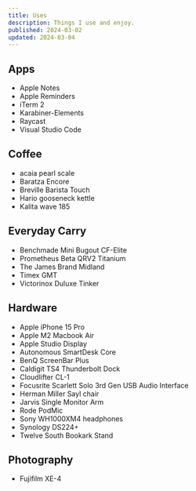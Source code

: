```yaml
---
title: Uses
description: Things I use and enjoy.
published: 2024-03-02
updated: 2024-03-04
---
```


## Apps

- Apple Notes
- Apple Reminders
- iTerm 2
- Karabiner-Elements
- Raycast
- Visual Studio Code

## Coffee

- acaia pearl scale
- Baratza Encore
- Breville Barista Touch
- Hario gooseneck kettle
- Kalita wave 185

## Everyday Carry

- Benchmade Mini Bugout CF-Elite
- Prometheus Beta QRV2 Titanium
- The James Brand Midland
- Timex GMT
- Victorinox Duluxe Tinker

## Hardware

- Apple iPhone 15 Pro
- Apple M2 Macbook Air
- Apple Studio Display
- Autonomous SmartDesk Core
- BenQ ScreenBar Plus
- Caldigit TS4 Thunderbolt Dock
- Cloudlifter CL-1
- Focusrite Scarlett Solo 3rd Gen USB Audio Interface
- Herman Miller Sayl chair
- Jarvis Single Monitor Arm
- Rode PodMic
- Sony WH1000XM4 headphones
- Synology DS224+
- Twelve South Bookark Stand

## Photography

- Fujifilm XE-4
